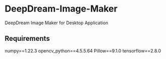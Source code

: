 # DeepDream-Image-Maker
DeepDream Image Maker for Desktop Application

## Requirements
numpy==1.22.3
opencv_python==4.5.5.64
Pillow==9.1.0
tensorflow==2.8.0
